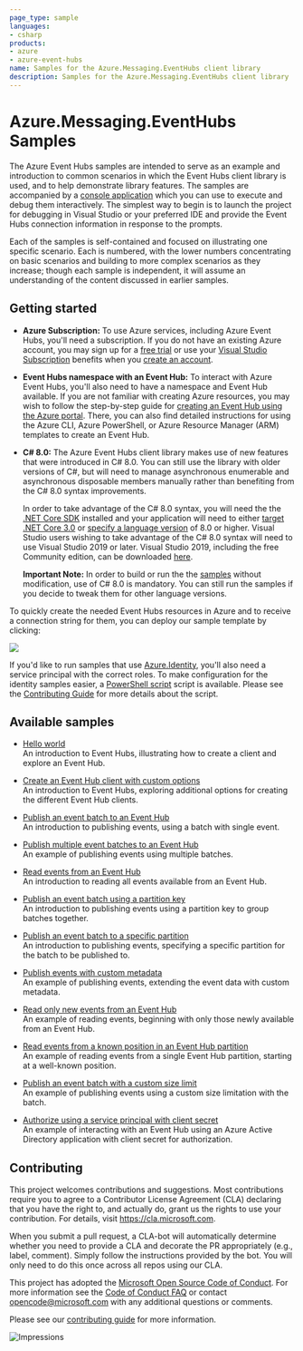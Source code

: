 ```yaml
---
page_type: sample
languages:
- csharp
products:
- azure
- azure-event-hubs
name: Samples for the Azure.Messaging.EventHubs client library
description: Samples for the Azure.Messaging.EventHubs client library
---
```


# Azure.Messaging.EventHubs Samples

The  Azure Event Hubs samples are intended to serve as an example and introduction to common scenarios in which the Event Hubs client library is used, and to help demonstrate library features.  The samples are accompanied by a [console application](https://github.com/Azure/azure-sdk-for-net/blob/master/sdk/eventhub/Azure.Messaging.EventHubs/samples/Program.cs) which you can use to execute and debug them interactively.  The simplest way to begin is to launch the project for debugging in Visual Studio or your preferred IDE and provide the Event Hubs connection information in response to the prompts.

Each of the samples is self-contained and focused on illustrating one specific scenario.  Each is numbered, with the lower numbers concentrating on basic scenarios and building to more complex scenarios as they increase; though each sample is independent, it will assume an understanding of the content discussed in earlier samples.

## Getting started

- **Azure Subscription:**  To use Azure services, including Azure Event Hubs, you'll need a subscription.  If you do not have an existing Azure account, you may sign up for a [free trial](https://azure.microsoft.com/free) or use your [Visual Studio Subscription](https://visualstudio.microsoft.com/subscriptions/) benefits when you [create an account](https://account.windowsazure.com/Home/Index).

- **Event Hubs namespace with an Event Hub:** To interact with Azure Event Hubs, you'll also need to have a namespace and Event Hub available.  If you are not familiar with creating Azure resources, you may wish to follow the step-by-step guide for [creating an Event Hub using the Azure portal](https://docs.microsoft.com/azure/event-hubs/event-hubs-create).  There, you can also find detailed instructions for using the Azure CLI, Azure PowerShell, or Azure Resource Manager (ARM) templates to create an Event Hub.

- **C# 8.0:** The Azure Event Hubs client library makes use of new features that were introduced in C# 8.0.  You can still use the library with older versions of C#, but will need to manage asynchronous enumerable and asynchronous disposable members manually rather than benefiting from the C# 8.0 syntax improvements.  

  In order to take advantage of the C# 8.0 syntax, you will need the the [.NET Core SDK](https://dotnet.microsoft.com/download) installed and your application will need to either [target .NET Core 3.0](https://docs.microsoft.com/dotnet/standard/frameworks#how-to-specify-target-frameworks) or [specify a language version](https://docs.microsoft.com/dotnet/csharp/language-reference/configure-language-version#override-a-default) of 8.0 or higher.  Visual Studio users wishing to take advantage of the C# 8.0 syntax will need to use Visual Studio 2019 or later.  Visual Studio 2019, including the free Community edition, can be downloaded [here](https://visualstudio.microsoft.com).

  **Important Note:** In order to build or run the the [samples](#available-samples) without modification, use of C# 8.0 is mandatory.  You can still run the samples if you decide to tweak them for other language versions.

To quickly create the needed Event Hubs resources in Azure and to receive a connection string for them, you can deploy our sample template by clicking:

[![](http://azuredeploy.net/deploybutton.png)](https://portal.azure.com/#create/Microsoft.Template/uri/https%3A%2F%2Fraw.githubusercontent.com%2FAzure%2Fazure-sdk-for-net%2Fmaster%2Fsdk%2Feventhub%2FAzure.Messaging.EventHubs%2Fassets%2Fsamples-azure-deploy.json)

If you'd like to run samples that use [Azure.Identity](https://github.com/Azure/azure-sdk-for-net/tree/master/sdk/identity/Azure.Identity), you'll also need a service principal with the correct roles. To make configuration for the identity samples easier, a [PowerShell script](https://github.com/Azure/azure-sdk-for-net/blob/master/sdk/eventhub/Azure.Messaging.EventHubs/assets/identity-samples-azure-setup.ps1) script is available. Please see the [Contributing Guide](https://github.com/Azure/azure-sdk-for-net/blob/master/sdk/eventhub/Azure.Messaging.EventHubs/CONTRIBUTING.md#Azure-Identity-Samples) for more details about the script.

## Available samples

- [Hello world](https://github.com/Azure/azure-sdk-for-net/tree/master/sdk/eventhub/Azure.Messaging.EventHubs/samples/Sample01_HelloWorld.cs)  
  An introduction to Event Hubs, illustrating how to create a client and explore an Event Hub.

- [Create an Event Hub client with custom options](https://github.com/Azure/azure-sdk-for-net/tree/master/sdk/eventhub/Azure.Messaging.EventHubs/samples/Sample02_ClientWithCustomOptions.cs)  
  An introduction to Event Hubs, exploring additional options for creating the different Event Hub clients.

- [Publish an event batch to an Event Hub](https://github.com/Azure/azure-sdk-for-net/tree/master/sdk/eventhub/Azure.Messaging.EventHubs/samples/Sample03_PublishAnEventBatch.cs)  
  An introduction to publishing events, using a batch with single event.  
  
- [Publish multiple event batches to an Event Hub](https://github.com/Azure/azure-sdk-for-net/tree/master/sdk/eventhub/Azure.Messaging.EventHubs/samples/Sample04_PublishMultipleEventBatches.cs)  
  An example of publishing events using multiple batches.    

- [Read events from an Event Hub](https://github.com/Azure/azure-sdk-for-net/tree/master/sdk/eventhub/Azure.Messaging.EventHubs/samples/Sample05_ReadEvents.cs)  
  An introduction to reading all events available from an Event Hub.

- [Publish an event batch using a partition key](https://github.com/Azure/azure-sdk-for-net/tree/master/sdk/eventhub/Azure.Messaging.EventHubs/samples/Sample06_PublishAnEventBatchWithPartitionKey.cs)  
  An introduction to publishing events using a partition key to group batches together.

- [Publish an event batch to a specific partition](https://github.com/Azure/azure-sdk-for-net/tree/master/sdk/eventhub/Azure.Messaging.EventHubs/samples/Sample07_PublishAnEventBatchToASpecificPartition.cs)  
  An introduction to publishing events, specifying a specific partition for the batch to be published to.

- [Publish events with custom metadata](https://github.com/Azure/azure-sdk-for-net/tree/master/sdk/eventhub/Azure.Messaging.EventHubs/samples/Sample08_PublishEventsWithCustomMetadata.cs)  
  An example of publishing events, extending the event data with custom metadata.

- [Read only new events from an Event Hub](https://github.com/Azure/azure-sdk-for-net/tree/master/sdk/eventhub/Azure.Messaging.EventHubs/samples/Sample09_ReadOnlyNewEvents.cs)  
  An example of reading events, beginning with only those newly available from an Event Hub.

- [Read events from a known position in an Event Hub partition](https://github.com/Azure/azure-sdk-for-net/tree/master/sdk/eventhub/Azure.Messaging.EventHubs/samples/Sample10_ReadEventsFromAKnownPosition.cs)  
  An example of reading events from a single Event Hub partition, starting at a well-known position.

- [Publish an event batch with a custom size limit](https://github.com/Azure/azure-sdk-for-net/tree/master/sdk/eventhub/Azure.Messaging.EventHubs/samples/Sample11_PublishAnEventBatchWithCustomSizeLimit.cs)  
  An example of publishing events using a custom size limitation with the batch.

- [Authorize using a service principal with client secret](https://github.com/Azure/azure-sdk-for-net/tree/master/sdk/eventhub/Azure.Messaging.EventHubs/samples/Sample12_AuthenticateWithClientSecretCredential.cs)  
  An example of interacting with an Event Hub using an Azure Active Directory application with client secret for authorization.

## Contributing  

This project welcomes contributions and suggestions.  Most contributions require you to agree to a Contributor License Agreement (CLA) declaring that you have the right to, and actually do, grant us the rights to use your contribution. For details, visit https://cla.microsoft.com.

When you submit a pull request, a CLA-bot will automatically determine whether you need to provide a CLA and decorate the PR appropriately (e.g., label, comment). Simply follow the instructions provided by the bot. You will only need to do this once across all repos using our CLA.

This project has adopted the [Microsoft Open Source Code of Conduct](https://opensource.microsoft.com/codeofconduct/). For more information see the [Code of Conduct FAQ](https://opensource.microsoft.com/codeofconduct/faq/) or contact [opencode@microsoft.com](mailto:opencode@microsoft.com) with any additional questions or comments.

Please see our [contributing guide](https://github.com/Azure/azure-sdk-for-net/blob/master/sdk/eventhub/Azure.Messaging.EventHubs/samples/CONTRIBUTING.md) for more information.

![Impressions](https://azure-sdk-impressions.azurewebsites.net/api/impressions/azure-sdk-for-net%2Fsdk%2Feventhub%2FAzure.Messaging.EventHubs/samples/%2FREADME.png)
